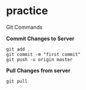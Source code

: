 # practice
Git Commands

**Commit Changes to Server**
```
git add .
git commit -m "first commit"
git push -u origin master
```
**Pull Changes from server**
```
git pull
```
